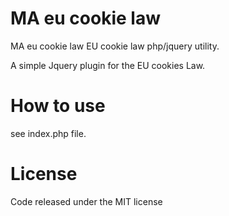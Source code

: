 # MA eu cookie law
MA eu cookie law
EU cookie law php/jquery utility.

A simple Jquery plugin for the EU cookies Law.



How to use
=======
see index.php file.

License
=======
Code released under the MIT license

